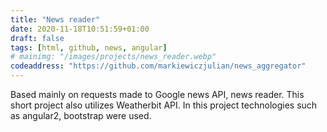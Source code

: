 ```yaml
---
title: "News reader"
date: 2020-11-18T10:51:59+01:00
draft: false
tags: [html, github, news, angular]
# mainimg: "/images/projects/news_reader.webp"
codeaddress: "https://github.com/markiewiczjulian/news_aggregator"
---
```


Based mainly on requests made to Google news API, news reader. This short project also utilizes Weatherbit API. In this project technologies such as angular2, bootstrap were used.
